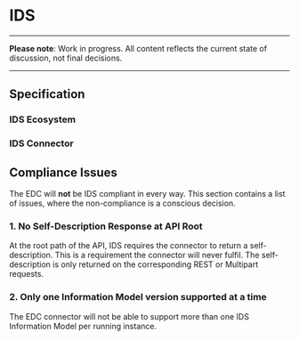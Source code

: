 # IDS <!-- {docsify-ignore-all} -->

---

**Please note**: Work in progress. All content reflects the current state of discussion, not final decisions.

---

## Specification

### IDS Ecosystem

### IDS Connector


## Compliance Issues

The EDC will **not** be IDS compliant in every way. This section contains a list of issues, where 
the non-compliance is a conscious decision.

### 1. No Self-Description Response at API Root

At the root path of the API, IDS requires the connector to return a self-description. This is a 
requirement the connector will never fulfil. The self-description is only returned on the 
corresponding REST or Multipart requests.

### 2. Only one Information Model version supported at a time

The EDC connector will not be able to support more than one IDS Information Model per running instance.
